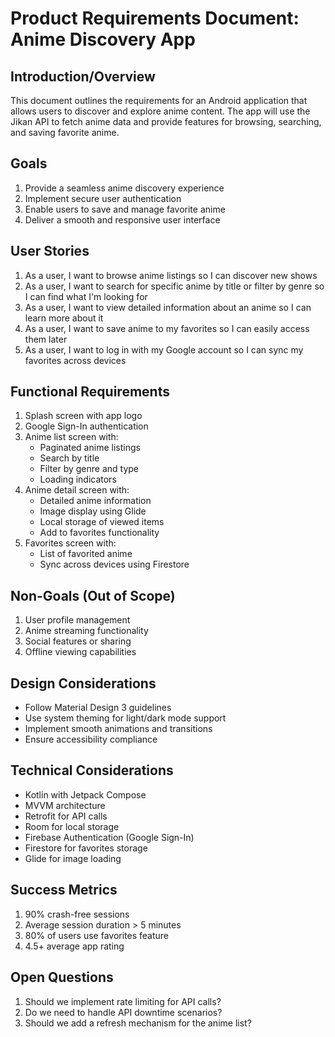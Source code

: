 # Product Requirements Document: Anime Discovery App

## Introduction/Overview
This document outlines the requirements for an Android application that allows users to discover and explore anime content. The app will use the Jikan API to fetch anime data and provide features for browsing, searching, and saving favorite anime.

## Goals
1. Provide a seamless anime discovery experience
2. Implement secure user authentication
3. Enable users to save and manage favorite anime
4. Deliver a smooth and responsive user interface

## User Stories
1. As a user, I want to browse anime listings so I can discover new shows
2. As a user, I want to search for specific anime by title or filter by genre so I can find what I'm looking for
3. As a user, I want to view detailed information about an anime so I can learn more about it
4. As a user, I want to save anime to my favorites so I can easily access them later
5. As a user, I want to log in with my Google account so I can sync my favorites across devices

## Functional Requirements
1. Splash screen with app logo
2. Google Sign-In authentication
3. Anime list screen with:
   - Paginated anime listings
   - Search by title
   - Filter by genre and type
   - Loading indicators
4. Anime detail screen with:
   - Detailed anime information
   - Image display using Glide
   - Local storage of viewed items
   - Add to favorites functionality
5. Favorites screen with:
   - List of favorited anime
   - Sync across devices using Firestore

## Non-Goals (Out of Scope)
1. User profile management
2. Anime streaming functionality
3. Social features or sharing
4. Offline viewing capabilities

## Design Considerations
- Follow Material Design 3 guidelines
- Use system theming for light/dark mode support
- Implement smooth animations and transitions
- Ensure accessibility compliance

## Technical Considerations
- Kotlin with Jetpack Compose
- MVVM architecture
- Retrofit for API calls
- Room for local storage
- Firebase Authentication (Google Sign-In)
- Firestore for favorites storage
- Glide for image loading

## Success Metrics
1. 90% crash-free sessions
2. Average session duration > 5 minutes
3. 80% of users use favorites feature
4. 4.5+ average app rating

## Open Questions
1. Should we implement rate limiting for API calls?
2. Do we need to handle API downtime scenarios?
3. Should we add a refresh mechanism for the anime list?
